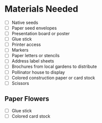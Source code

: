 # Materials Needed 

- [ ] Native seeds
- [ ] Paper seed envelopes 
- [ ] Presentation board or poster
- [ ] Glue stick
- [ ] Printer access 
- [ ] Markers 
- [ ] Paper letters or stencils 
- [ ] Address label sheets 
- [ ] Brochures from local gardens to distribute 
- [ ] Pollinator house to display
- [ ] Colored construction paper or card stock 
- [ ] Scissors 

## Paper Flowers
- [ ] Glue stick 
- [ ] Colored card stock 
